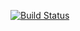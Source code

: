 [![Build Status](https://travis-ci.org/runawaygo/WormHole.png)](https://travis-ci.org/runawaygo/WormHole)